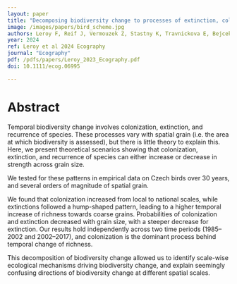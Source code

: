 ```yaml
---
layout: paper
title: "Decomposing biodiversity change to processes of extinction, colonization, and recurrence across scales"
image: /images/papers/bird_scheme.jpg
authors: Leroy F, Reif J, Vermouzek Z, Stastny K, Travnickova E, Bejcek V, Mikulas I, Keil P
year: 2024
ref: Leroy et al 2024 Ecography
journal: "Ecography"
pdf: /pdfs/papers/Leroy_2023_Ecography.pdf
doi: 10.1111/ecog.06995

---
```


# Abstract

Temporal biodiversity change involves colonization, extinction, and recurrence of species. These processes vary with spatial grain (i.e. the area at which biodiversity is assessed), but there is little theory to explain this. Here, we present theoretical scenarios showing that colonization, extinction, and recurrence of species can either increase or decrease in strength across grain size. 

We tested for these patterns in empirical data on Czech birds over 30 years, and several orders of magnitude of spatial grain. 

We found that colonization increased from local to national scales, while extinctions followed a hump-shaped pattern, leading to a higher temporal increase of richness towards coarse grains. Probabilities of colonization and extinction decreased with grain size, with a steeper decrease for extinction. Our results hold independently across two time periods (1985–2002 and 2002–2017), and colonization is the dominant process behind temporal change of richness. 

This decomposition of biodiversity change allowed us to identify scale-wise ecological mechanisms driving biodiversity change, and explain seemingly confusing directions of biodiversity change at different spatial scales.
